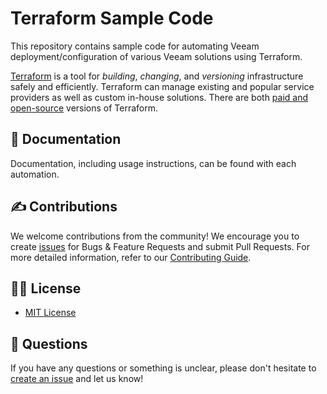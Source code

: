 # Terraform Sample Code

This repository contains sample code for automating Veeam deployment/configuration of various Veeam solutions using Terraform.

[Terraform](https://www.terraform.io/intro/index.html) is a tool for _building_, _changing_, and _versioning_ infrastructure safely and efficiently. Terraform can manage existing and popular service providers as well as custom in-house solutions. There are both [paid and open-source](https://www.hashicorp.com/products/terraform/pricing) versions of Terraform.

## 📗 Documentation

Documentation, including usage instructions, can be found with each automation.

## ✍ Contributions

We welcome contributions from the community! We encourage you to create [issues](https://github.com/VeeamHub/veeam-terraform/issues/new/choose) for Bugs & Feature Requests and submit Pull Requests. For more detailed information, refer to our [Contributing Guide](CONTRIBUTING.md).

## 🤝🏾 License

* [MIT License](LICENSE)

## 🤔 Questions

If you have any questions or something is unclear, please don't hesitate to [create an issue](https://github.com/VeeamHub/veeam-terraform/issues/new/choose) and let us know!
